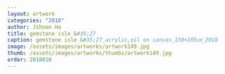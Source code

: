 ```yaml
---
layout: artwork 
categories: "2018" 
author: Jihoon Ha 
title: gemstone isle &#35;27 
caption: gemstone isle &#35;27_acrylic,oil on canvas_150×105㎝_2018 
image: /assets/images/artworks/artwork149.jpg 
thumb: /assets/images/artworks/thumbs/artwork149.jpg 
order: 2018018 
---
```

